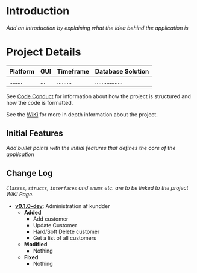 # Introduction
_Add an introduction by explaining what the idea behind the application is_

# Project Details
| Platform | GUI | Timeframe | Database Solution |
|----------|-----|-----------|-------------------|
| ........ | ... | ......... | ................. |

See [Code Conduct](https://docs.google.com/document/d/15DX5YKh5bYon3NmGFRUKvHg5TxQEBc65DwrTMnaDafE/edit?usp=sharing) for information about how the project is structured and how the code is formatted.

See the [WiKi](./WikiPages/Front.md) for more in depth information about the project.

## Initial Features
_Add bullet points with the initial features that defines the core of the application_

## Change Log
_`Classes`, `structs`, `interfaces` and `enums` etc. are to be linked to the project WiKi Page._
 - **[v0.1.0-dev](https://github.com/ZhakalenDk/FourWheels/releases/tag/v0.1.0-Dev)**: Administration af kundder
   - **Added**
     - Add customer
     - Update Customer
     - Hard/Soft Delete customer
     - Get a list of all customers
   - **Modified**
     - Nothing
   - **Fixed**
     - Nothing

